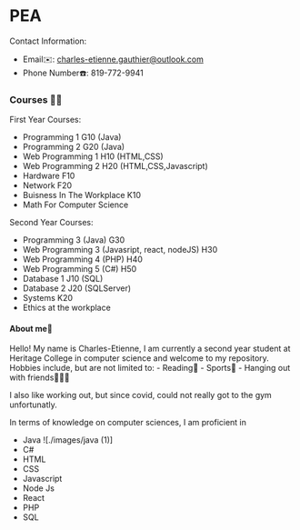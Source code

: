 # PEA
Contact Information:<br/>
- Email✉️: charles-etienne.gauthier@outlook.com<br/>
- Phone Number☎️: 819-772-9941<br/>
<h3>Courses 🧑‍🎓</h3>

First Year Courses:<br/>
- Programming 1 G10 (Java)<br/>
- Programming 2 G20 (Java)<br/>
- Web Programming 1 H10 (HTML,CSS)<br/>
- Web Programming 2 H20 (HTML,CSS,Javascript)<br/>
- Hardware F10<br/>
- Network F20<br/>
- Buisness In The Workplace K10<br/>
- Math For Computer Science<br/>

Second Year Courses:<br/>
- Programming 3 (Java) G30
- Web Programming 3 (Javasript, react, nodeJS) H30
- Web Programming 4 (PHP) H40
- Web Programming 5 (C#) H50
- Database 1 J10 (SQL)
- Database 2 J20 (SQLServer)
- Systems K20
- Ethics at the workplace 

<h4>About me👋</h4>
Hello! My name is Charles-Etienne, I am currently a second year student at Heritage College in computer science and welcome to my repository. <br/>
Hobbies include, but are not limited to:
- Reading📘
- Sports🏅
- Hanging out with friends🧑‍🤝‍🧑

I also like working out, but since covid, could not really got to the gym unfortunatly. 

In terms of knowledge on computer sciences, I am proficient in
- Java ![./images/java (1)]
- C#
- HTML
- CSS
- Javascript
- Node Js
- React
- PHP
- SQL
